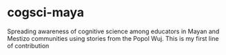 # cogsci-maya
Spreading awareness of cognitive science among educators in Mayan and Mestizo communities using stories from the Popol Wuj.
This is my first line of contribution
